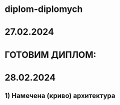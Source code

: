 # diplom-diplomych

# 27.02.2024
# ГОТОВИМ ДИПЛОМ:

# 28.02.2024
## 1) Намечена (криво) архитектура
